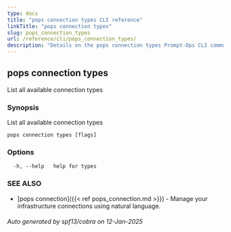 ```yaml
---
type: docs
title: "pops connection types CLI reference"
linkTitle: "pops connection types"
slug: pops_connection_types
url: /reference/cli/pops_connection_types/
description: "Details on the pops connection types Prompt-Ops CLI command"
---
```

## pops connection types

List all available connection types

### Synopsis

List all available connection types

```
pops connection types [flags]
```

### Options

```
  -h, --help   help for types
```

### SEE ALSO

* [pops connection]({{< ref pops_connection.md >}})	 - Manage your infrastructure connections using natural language.

###### Auto generated by spf13/cobra on 12-Jan-2025
